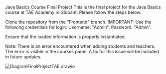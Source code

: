 Java Basics Course Final Project
This is the final project for the Java Basics course at TAE Academy in Globant. Please follow the steps below:

Clone the repository from the "Frontend" branch.
IMPORTANT: Use the following credentials for login: Username: "Admin", Password: "Admin".

Ensure that the loaded information is properly instantiated.

Note: There is an error encountered when adding students and teachers. The error is visible in the courses panel. A fix for this issue will be included in future updates.


![DiagramFinalProjectTAE drawio](https://github.com/FelipeLadinoG/FinalProject---TaeAcademy/assets/73042300/8c916e7f-b928-4522-9e5a-477994fa0980)
